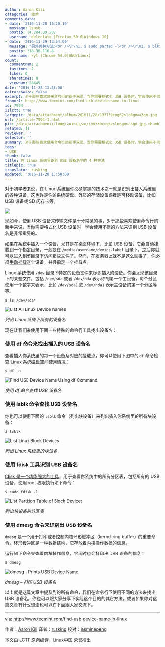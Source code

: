 ```yaml
---
author: Aaron Kili
categories: 技术
comments_data:
- date: '2016-11-28 15:20:19'
  message: lsusb
  postip: 14.204.89.202
  username: delectate [Firefox 50.0|Windows 10]
- date: '2016-11-29 13:54:09'
  message: "另外两种方法:<br />\r\n1. $ sudo parted -l<br />\r\n2. $ blkid"
  postip: 218.30.116.8
  username: ryt [Chrome 54.0|GNU/Linux]
count:
  commentnum: 2
  favtimes: 2
  likes: 0
  sharetimes: 0
  viewnum: 28445
date: '2016-11-28 13:58:00'
editorchoice: false
excerpt: 对于那些喜欢使用命令行的新手来说，当你需要格式化 USB 设备时，学会使用不同的方法来识别 USB 设备名是非常重要的。
fromurl: http://www.tecmint.com/find-usb-device-name-in-linux
id: 7994
islctt: true
largepic: /data/attachment/album/201611/28/135759cog62slo6gmoa3gm.jpg
url: /article-7994-1.html
pic: /data/attachment/album/201611/28/135759cog62slo6gmoa3gm.jpg.thumb.jpg
related: []
reviewer: ''
selector: ''
summary: 对于那些喜欢使用命令行的新手来说，当你需要格式化 USB 设备时，学会使用不同的方法来识别 USB 设备名是非常重要的。
tags:
- USB
thumb: false
title: 在 Linux 系统里识别 USB 设备名字的 4 种方法
titlepic: true
translator: rusking
updated: '2016-11-28 13:58:00'
---
```


对于初学者来说，在 Linux 系统里你必须掌握的技术之一就是识别出插入系统里的各种设备。这也许是你的系统硬盘、外部的存储设备或者是可移动设备，比如 USB 设备或 SD 闪存卡等。


![](/data/attachment/album/201611/28/135759cog62slo6gmoa3gm.jpg)


现如今，使用 USB 设备来传输文件是十分常见的事，对于那些喜欢使用命令行的新手来说，当你需要格式化 USB 设备时，学会使用不同的方法来识别 USB 设备名是非常重要的。


如果在系统中插入一个设备，尤其是在桌面环境下，比如 USB 设备，它会自动挂载到一个指定目录，一般是在 `/media/username/device-label` 目录下，之后你就可以进入到该目录下访问那些文件了。然而，在服务器上就不是这么回事了，你必须[手动挂载](http://www.tecmint.com/mount-filesystem-in-linux/)这个设备，并且指定一个挂载点。


Linux 系统使用 `/dev` 目录下特定的设备文件来标识插入的设备。你会发现该目录下的某些文件，包括 `/dev/sda` 或者 `/dev/hda` 表示你的第一个主设备，每个分区使用一个数字来表示，比如 `/dev/sda1` 或 `/dev/hda1` 表示主设备的第一个分区等等。



```
$ ls /dev/sda*

```

![List All Linux Device Names](/data/attachment/album/201611/28/135808l6nxfufxkwxfz615.png)


*列出 Linux 系统下所有的设备名*


现在让我们来使用下面一些特殊的命令行工具找出设备名：


### 使用 df 命令来找出插入的 USB 设备名


查看插入你系统里的每一个设备及对应的挂载点，你可以使用下图中的 `df` 命令检查 Linux 系统磁盘空间使用情况：



```
$ df -h

```

![Find USB Device Name Using df Command](/data/attachment/album/201611/28/135809q8cfwvxcxvv81x16.png)


*使用 df 命令查找 USB 设备名*


### 使用 lsblk 命令查找 USB 设备名


你也可以使用下面的 `lsblk` 命令（列出块设备）来列出插入你系统里的所有块设备：



```
$ lsblk

```

![List Linux Block Devices](/data/attachment/album/201611/28/135810u303g3nnnvxgnuu0.png)


*列出 Linux 系统里的块设备*


### 使用 fdisk 工具识别 USB 设备名


[fdisk 是一个功能强大的工具](http://www.tecmint.com/fdisk-commands-to-manage-linux-disk-partitions/)，用于查看你系统中的所有分区表，包括所有的 USB 设备，使用 root 权限执行如下命令：



```
$ sudo fdisk -l

```

![List Partition Table of Block Devices](/data/attachment/album/201611/28/135811qgfsa9vf8g0zoh8i.png)


*列出块设备的分区表*


### 使用 dmesg 命令来识别出 USB 设备名


`dmesg` 是一个用于打印或者控制内核环形缓冲区（kernel ring buffer）的重要命令。环形缓冲区是一种数据结构，它[存放着内核操作数据的信息](http://www.tecmint.com/dmesg-commands/)。


运行如下命令来查看内核操作信息，它同时也会打印出 USB 设备的信息：



```
$ dmesg

```

![dmesg - Prints USB Device Name](/data/attachment/album/201611/28/135811m8m3ssnrps8pp3j3.png)


*dmesg – 打印 USB 设备名*


以上就是这篇文章中提及到的所有命令，我们在命令行下使用不同的方法来找出 USB 设备名。你也可以跟大家分享下实现这个目的的其它方法，或者如果你对这篇文章有什么想法也可以在下面跟大家交流下。




---


via: <http://www.tecmint.com/find-usb-device-name-in-linux>


作者：[Aaron Kili](http://www.tecmint.com/author/aaronkili/) 译者：[rusking](https://github.com/rusking) 校对：[jasminepeng](https://github.com/jasminepeng)


本文由 [LCTT](https://github.com/LCTT/TranslateProject) 原创编译，[Linux中国](https://linux.cn/) 荣誉推出